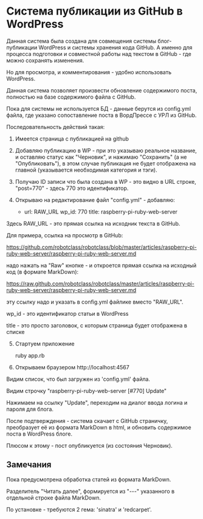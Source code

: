 Система публикации из GitHub в WordPress
========================================

Данная система была создана для совмещения системы блог-публикации WordPress
и системы хранения кода GitHub. А именно для процесса подготовки и совместной работы
над текстом в GitHub - где можно сохранять изменения.

Но для просмотра, и комментирования - удобно использовать WordPress.

Данная система позволяет произвести обновление содержимого поста, полностью
на базе содержимого файла с GitHub.

Пока для системы не используется БД - данные берутся из config.yml файла,
где указано сопоставление поста в ВордПрессе с УРЛ из GitHub.


Последовательность действий такая:

1) Имеется страница с публикацией на github

2) Добавляю публикацию в WP - при это указываю реальное название, и 
оставляю статус как "Черновик", и нажимаю "Сохранить" (а не "Опубликовать"),
в этом случае публикация не будет отображена на главной (указывается необходимая категория и тэги).

3) Получаю ID записи что была создана в WP - это видно в URL строке, "post=770" - 
здесь  770 это идентификатор.

4) Открываю на редактирование файл "config.yml" - добавляю:

    - url: RAW_URL
      wp_id: 770
      title: raspberry-pi-ruby-web-server

Здесь RAW_URL - это прямая ссылка на исходник текста в GitHub.

Для примера, ссылка на просмотр в GitHub:

https://github.com/robotclass/robotclass/blob/master/articles/raspberry-pi-ruby-web-server/raspberry-pi-ruby-web-server.md

надо нажать на "Raw" кнопке - и откроется прямая ссылка на исходный код (в формате MarkDown):

https://raw.github.com/robotclass/robotclass/master/articles/raspberry-pi-ruby-web-server/raspberry-pi-ruby-web-server.md

эту ссылку надо и указать в config.yml файлике вместо "RAW_URL".

wp_id - это идентификатор статьи в WordPress

title - это просто заголовок, с которым страница будет отображена в списке

5) Стартуем приложение

    ruby app.rb


6) Открываем браузером http://localhost:4567

Видим список, что был загружен из 'config.yml' файла.

Видим строчку "raspberry-pi-ruby-web-server [#770] Update"

Нажимаем на ссылку "Update", переходим на диалог ввода логина и пароля для 
блога.

После подтверждения - система скачает с GitHub страничку, преобразует её из
формата MarkDown в html, и обновить содержимое поста в WordPress блоге.

Плюсом к этому - пост опубликуется (из состояния Черновик).


Замечания
---------

Пока предусмотрена обработка статей из формата MarkDown.

Разделитель "Читать далее", формируется из "---" указанного в отдельной строке
файла MarkDown.

По установке - требуются 2 гема: 'sinatra' и 'redcarpet'.
